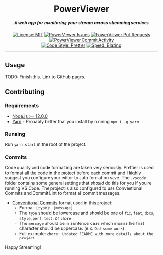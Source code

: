 <div align="center">
  <h1>PowerViewer</h1>
  <h5>A web app for monitoring your stream across streaming services</h5>
</div>

<div align="center">

[![License: MIT](https://img.shields.io/github/license/KasimAhmic/PowerViewer)](https://github.com/KasimAhmic/PowerViewer/blob/main/LICENSE)
[![PowerViewer Issues](https://img.shields.io/github/issues/KasimAhmic/PowerViewer)](https://github.com/KasimAhmic/PowerViewer/issues)
[![PowerViewer Pull Requests](https://img.shields.io/github/issues-pr/KasimAhmic/PowerViewer)](https://github.com/KasimAhmic/PowerViewer/pulls)
[![PowerViewer Commit Activity](https://img.shields.io/github/commit-activity/w/KasimAhmic/PowerViewer)](https://github.com/KasimAhmic/PowerViewer/commits/main)
<br />
[![Code Style: Prettier](https://img.shields.io/badge/code_style-prettier-ff69b4.svg)](https://github.com/prettier/prettier)
[![Speed: Blazing](https://img.shields.io/badge/speed-blazing%20%F0%9F%94%A5-brightgreen.svg)](https://twitter.com/acdlite/status/974390255393505280)

</div>

---

## Usage
TODO: Finish this. Link to GitHub pages.

## Contributing

### Requirements

- [Node.js >= 12.0.0](https://nodejs.org/en/download/)
- [Yarn](https://classic.yarnpkg.com/lang/en/docs/install/) - Probably better that you install by running `npm i -g yarn`

### Running

Run `yarn start` in the root of the project.

### Commits

Code quality and code formatting are taken very seriously. Prettier is used to format all the code in the project before each commit and I highly suggest you configure your editor to auto format on save. The `.vscode` folder contains some general settings that _should_ do this for you if you're running VS Code. The project is also configured to use Conventional Commits and Commit Lint to format all commit messages.

- [Conventional Commits](https://www.conventionalcommits.org/en/v1.0.0/#summary) format used in this project:
    - Format: `[type]: [message]`
    - The `type` should be lowercase and should be one of `fix`, `feat`, `docs`, `style`, `perf`, `test`, or `chore`
    - The `message` should be in sentence case which means the first character should be uppercase. (e.x. `Did some work`)
    - Full example: `chore: Updated README with more details about the project`

Happy Streaming!
